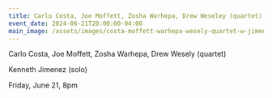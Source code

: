 ```yaml
---
title: Carlo Costa, Joe Moffett, Zosha Warhepa, Drew Weseley (quartet) + Kenneth Jimenez (solo)
event_date: 2024-06-21T20:00:00-04:00
main_image: /assets/images/costa-moffett-warhepa-wesely-quartet-w-jimenez-solo-flyer.jpeg
---
```


Carlo Costa, Joe Moffett, Zosha Warhepa, Drew Wesely (quartet)

Kenneth Jimenez (solo)

Friday, June 21, 8pm

